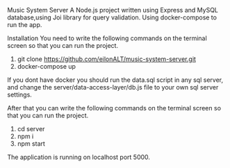 Music System Server
A Node.js project written using Express and MySQL database,using Joi library for query validation.
Using docker-compose to run the app.

Installation
You need to write the following commands on the terminal screen so that you can run the project.

1. git clone https://github.com/eilonALT/music-system-server.git
2. docker-compose up

If you dont have docker you should run the data.sql script in any sql server, and change the server/data-access-layer/db.js
file to your own sql server settings.

After that you can write the following commands on the terminal screen so that you can run the project.

1. cd server
2. npm i
3. npm start


The application is running on localhost port 5000.